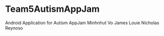 Team5AutismAppJam
=================

Android Application for Autism AppJam
Minhnhut Vo
James Louie
Nicholas Reynoso